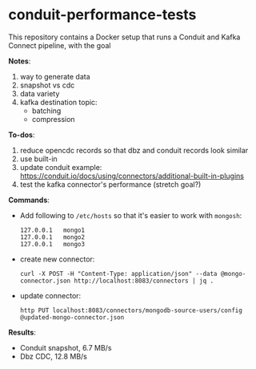 # conduit-performance-tests

This repository contains a Docker setup that runs a Conduit and Kafka Connect pipeline, with the goal

**Notes**:

1. way to generate data
2. snapshot vs cdc
3. data variety
4. kafka destination topic:
	* batching
	* compression

**To-dos**:
1. reduce opencdc records so that dbz and conduit records look similar
2. use built-in
3. update conduit example: https://conduit.io/docs/using/connectors/additional-built-in-plugins
4. test the kafka connector's performance (stretch goal?)

**Commands**:

- Add following to `/etc/hosts` so that it's easier to work with `mongosh`:
  ```
  127.0.0.1   mongo1
  127.0.0.1   mongo2
  127.0.0.1   mongo3
  ```
- create new connector:
  ```shell
  curl -X POST -H "Content-Type: application/json" --data @mongo-connector.json http://localhost:8083/connectors | jq .
  ```

- update connector:
  ```shell
  http PUT localhost:8083/connectors/mongodb-source-users/config @updated-mongo-connector.json
  ```

**Results**:

- Conduit snapshot, 6.7 MB/s
- Dbz CDC, 12.8 MB/s

